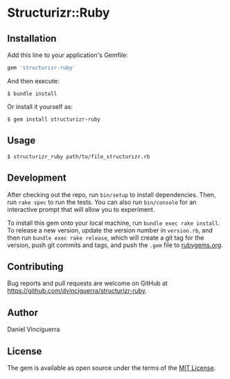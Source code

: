 # Structurizr::Ruby

## Installation

Add this line to your application's Gemfile:

```ruby
gem 'structurizr-ruby'
```

And then execute:

    $ bundle install

Or install it yourself as:

    $ gem install structurizr-ruby

## Usage

```shell
$ structurizr_ruby path/to/file_structurizr.rb
```

## Development

After checking out the repo, run `bin/setup` to install dependencies. Then, run `rake spec` to run the tests. You can also run `bin/console` for an interactive prompt that will allow you to experiment.

To install this gem onto your local machine, run `bundle exec rake install`. To release a new version, update the version number in `version.rb`, and then run `bundle exec rake release`, which will create a git tag for the version, push git commits and tags, and push the `.gem` file to [rubygems.org](https://rubygems.org).

## Contributing

Bug reports and pull requests are welcome on GitHub at https://github.com/dvinciguerra/structurizr-ruby.

## Author

Daniel Vinciguerra

## License

The gem is available as open source under the terms of the [MIT License](https://opensource.org/licenses/MIT).
